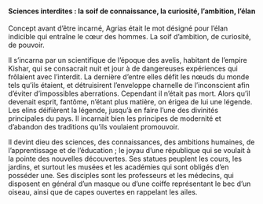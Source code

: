 #### Sciences interdites : la soif de connaissance, la curiosité, l’ambition, l’élan

Concept avant d’être incarné, Agrias était le mot désigné pour l’élan indicible qui entraîne le cœur des hommes. La soif d’ambition, de curiosité, de pouvoir.

Il s’incarna par un scientifique de l’époque des avelis, habitant de l’empire Kishar, qui se consacrait nuit et jour à de dangereuses expériences qui frôlaient avec l’interdit. La dernière d’entre elles défit les nœuds du monde tels qu’ils étaient, et détruisirent l’enveloppe charnelle de l’inconscient afin d’éviter d’impossibles aberrations. Cependant il n’était pas mort. Alors qu’il devenait esprit, fantôme, n’étant plus matière, on érigea de lui une légende. Les elins déifièrent la légende, jusqu’à en faire l’une des divinités principales du pays. Il incarnait bien les principes de modernité et d’abandon des traditions qu’ils voulaient promouvoir.

Il devint dieu des sciences, des connaissances, des ambitions humaines, de l’apprentissage et de l’éducation ; le joyau d’une république qui se voulait à la pointe des nouvelles découvertes. Ses statues peuplent les cours, les jardins, et surtout les musées et les académies qui sont obligés d’en posséder une. Ses disciples sont les professeurs et les médecins, qui disposent en général d’un masque ou d’une coiffe représentant le bec d’un oiseau, ainsi que de capes ouvertes en rappelant les ailes.